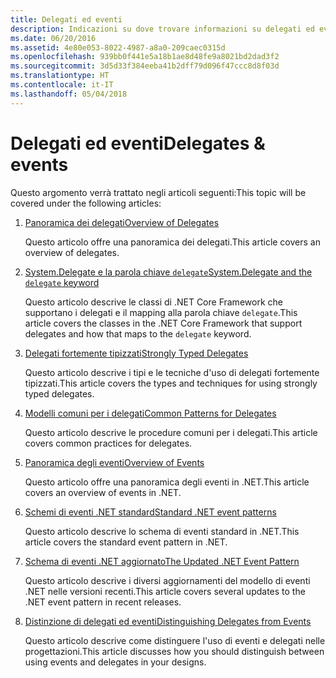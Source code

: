 ```yaml
---
title: Delegati ed eventi
description: Indicazioni su dove trovare informazioni su delegati ed eventi nella documentazione di .NET Core.
ms.date: 06/20/2016
ms.assetid: 4e80e053-8022-4987-a8a0-209caec0315d
ms.openlocfilehash: 939bb0f441e5a18b1ae8d48fe9a8021bd2dad3f2
ms.sourcegitcommit: 3d5d33f384eeba41b2dff79d096f47ccc8d8f03d
ms.translationtype: HT
ms.contentlocale: it-IT
ms.lasthandoff: 05/04/2018
---
```

# <a name="delegates--events"></a><span data-ttu-id="4aacd-103">Delegati ed eventi</span><span class="sxs-lookup"><span data-stu-id="4aacd-103">Delegates & events</span></span>

<span data-ttu-id="4aacd-104">Questo argomento verrà trattato negli articoli seguenti:</span><span class="sxs-lookup"><span data-stu-id="4aacd-104">This topic will be covered under the following articles:</span></span>

1. [<span data-ttu-id="4aacd-105">Panoramica dei delegati</span><span class="sxs-lookup"><span data-stu-id="4aacd-105">Overview of Delegates</span></span>](delegates-overview.md)

    <span data-ttu-id="4aacd-106">Questo articolo offre una panoramica dei delegati.</span><span class="sxs-lookup"><span data-stu-id="4aacd-106">This article covers an overview of delegates.</span></span>

2. [<span data-ttu-id="4aacd-107">System.Delegate e la parola chiave `delegate`</span><span class="sxs-lookup"><span data-stu-id="4aacd-107">System.Delegate and the `delegate` keyword</span></span>](delegate-class.md)

    <span data-ttu-id="4aacd-108">Questo articolo descrive le classi di .NET Core Framework che supportano i delegati e il mapping alla parola chiave `delegate`.</span><span class="sxs-lookup"><span data-stu-id="4aacd-108">This article covers the classes in the .NET Core Framework that support delegates and how that maps to the `delegate` keyword.</span></span>

3. [<span data-ttu-id="4aacd-109">Delegati fortemente tipizzati</span><span class="sxs-lookup"><span data-stu-id="4aacd-109">Strongly Typed Delegates</span></span>](delegates-strongly-typed.md)

    <span data-ttu-id="4aacd-110">Questo articolo descrive i tipi e le tecniche d'uso di delegati fortemente tipizzati.</span><span class="sxs-lookup"><span data-stu-id="4aacd-110">This article covers the types and techniques for using strongly typed delegates.</span></span>

4. [<span data-ttu-id="4aacd-111">Modelli comuni per i delegati</span><span class="sxs-lookup"><span data-stu-id="4aacd-111">Common Patterns for Delegates</span></span>](delegates-patterns.md)

    <span data-ttu-id="4aacd-112">Questo articolo descrive le procedure comuni per i delegati.</span><span class="sxs-lookup"><span data-stu-id="4aacd-112">This article covers common practices for delegates.</span></span>

5. [<span data-ttu-id="4aacd-113">Panoramica degli eventi</span><span class="sxs-lookup"><span data-stu-id="4aacd-113">Overview of Events</span></span>](events-overview.md)

    <span data-ttu-id="4aacd-114">Questo articolo offre una panoramica degli eventi in .NET.</span><span class="sxs-lookup"><span data-stu-id="4aacd-114">This article covers an overview of events in .NET.</span></span>

6. [<span data-ttu-id="4aacd-115">Schemi di eventi .NET standard</span><span class="sxs-lookup"><span data-stu-id="4aacd-115">Standard .NET event patterns</span></span>](event-pattern.md)

    <span data-ttu-id="4aacd-116">Questo articolo descrive lo schema di eventi standard in .NET.</span><span class="sxs-lookup"><span data-stu-id="4aacd-116">This article covers the standard event pattern in .NET.</span></span>

7. [<span data-ttu-id="4aacd-117">Schema di eventi .NET aggiornato</span><span class="sxs-lookup"><span data-stu-id="4aacd-117">The Updated .NET Event Pattern</span></span>](modern-events.md)

    <span data-ttu-id="4aacd-118">Questo articolo descrive i diversi aggiornamenti del modello di eventi .NET nelle versioni recenti.</span><span class="sxs-lookup"><span data-stu-id="4aacd-118">This article covers several updates to the .NET event pattern in recent releases.</span></span>

8. [<span data-ttu-id="4aacd-119">Distinzione di delegati ed eventi</span><span class="sxs-lookup"><span data-stu-id="4aacd-119">Distinguishing Delegates from Events</span></span>](distinguish-delegates-events.md)

    <span data-ttu-id="4aacd-120">Questo articolo descrive come distinguere l'uso di eventi e delegati nelle progettazioni.</span><span class="sxs-lookup"><span data-stu-id="4aacd-120">This article discusses how you should distinguish between using events and delegates in your designs.</span></span>
 
